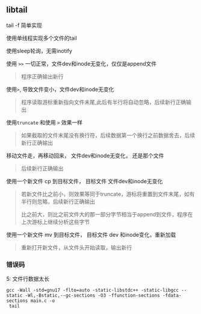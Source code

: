 ## libtail

tail -f 简单实现

使用单线程实现多个文件的tail 

使用sleep轮询，无需inotify

使用 `>>` 一切正常，文件dev和inode无变化，仅仅是append文件

> 程序正确输出新行

使用`>`, 导致文件变小，文件dev和inode无变化

> 程序读取游标重新指向文件末尾,此后有半行将自动忽略，后续新行正确输出

使用`truncate` 和使用 `>` 效果一样

> 如果截取的文件末尾没有换行符，后续数据第一个换行之前数据舍去，后续新行正确输出

移动文件走，再移动回来， 文件dev和inode无变化， 还是那个文件

> 后续新行正确输出

使用一个新文件 cp 到目标文件， 目标文件 文件dev和inode无变化

> 若新文件比之前小，则效果等同于truncate，游标将重置到文件末尾，如有半行则忽略，后续新行正确输出
>
> 比之前大，则比之前文件大的那一部分字节相当于append到文件，程序在上次游标上继续分析这些字节


使用一个新文件 mv 到目标文件， 目标文件 dev 和inode变化，重新加载

> 重新打开新文件，从文件头开始读取，输出新行




### 错误码

5: 文件行数据太长



```
gcc -Wall -std=gnu17 -flto=auto -static-libstdc++ -static-libgcc --static -Wl,-Bstatic,--gc-sections -O3 -ffunction-sections -fdata-sections main.c -o
 tail
```

